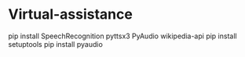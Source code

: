 # Virtual-assistance
pip install SpeechRecognition pyttsx3 PyAudio wikipedia-api
pip install setuptools
pip install pyaudio
